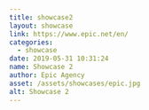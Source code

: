 ```yaml
---
title: showcase2
layout: showcase
link: https://www.epic.net/en/
categories:
  - showcase
date: 2019-05-31 10:31:24
name: Showcase 2
author: Epic Agency
asset: /assets/showcases/epic.jpg
alt: Showcase 2
---
```

